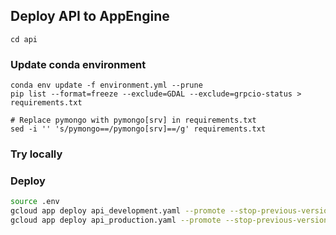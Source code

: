 ## Deploy API to AppEngine

```commandline
cd api
```

### Update conda environment
```commandline
conda env update -f environment.yml --prune
pip list --format=freeze --exclude=GDAL --exclude=grpcio-status > requirements.txt

# Replace pymongo with pymongo[srv] in requirements.txt
sed -i '' 's/pymongo==/pymongo[srv]==/g' requirements.txt
```

### Try locally


### Deploy
```bash
source .env
gcloud app deploy api_development.yaml --promote --stop-previous-version --project=fossil-shipment-tracker
gcloud app deploy api_production.yaml --promote --stop-previous-version --project=fossil-shipment-tracker
```
